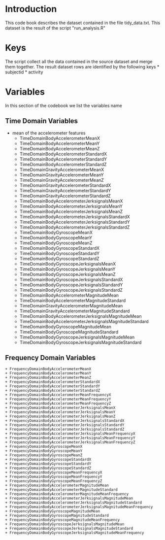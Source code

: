 # Introduction

This code book describes the dataset contained in the file tidy_data.txt. This dataset is the result of the script "run_analysis.R"

# Keys

The script collect all the data contained in the source dataset and merge them together. The result dataset rows are identified by the following keys
	* subjectid
	* activity
	
# Variables

In this section of the codebook we list the variables name

## Time Domain Variables
* mean of the accelerometer features
	+ TimeDomainBodyAccelerometerMeanX
	+ TimeDomainBodyAccelerometerMeanY
	+ TimeDomainBodyAccelerometerMeanZ
	+ TimeDomainBodyAccelerometerStandardX
	+ TimeDomainBodyAccelerometerStandardY
	+ TimeDomainBodyAccelerometerStandardZ
	+ TimeDomainGravityAccelerometerMeanX
	+ TimeDomainGravityAccelerometerMeanY
	+ TimeDomainGravityAccelerometerMeanZ
	+ TimeDomainGravityAccelerometerStandardX
	+ TimeDomainGravityAccelerometerStandardY
	+ TimeDomainGravityAccelerometerStandardZ
	+ TimeDomainBodyAccelerometerJerksignalsMeanX
	+ TimeDomainBodyAccelerometerJerksignalsMeanY
	+ TimeDomainBodyAccelerometerJerksignalsMeanZ
	+ TimeDomainBodyAccelerometerJerksignalsStandardX
	+ TimeDomainBodyAccelerometerJerksignalsStandardY
	+ TimeDomainBodyAccelerometerJerksignalsStandardZ
	+ TimeDomainBodyGyroscopeMeanX
	+ TimeDomainBodyGyroscopeMeanY
	+ TimeDomainBodyGyroscopeMeanZ
	+ TimeDomainBodyGyroscopeStandardX
	+ TimeDomainBodyGyroscopeStandardY
	+ TimeDomainBodyGyroscopeStandardZ
	+ TimeDomainBodyGyroscopeJerksignalsMeanX
	+ TimeDomainBodyGyroscopeJerksignalsMeanY
	+ TimeDomainBodyGyroscopeJerksignalsMeanZ
	+ TimeDomainBodyGyroscopeJerksignalsStandardX
	+ TimeDomainBodyGyroscopeJerksignalsStandardY
	+ TimeDomainBodyGyroscopeJerksignalsStandardZ
	+ TimeDomainBodyAccelerometerMagnitudeMean
	+ TimeDomainBodyAccelerometerMagnitudeStandard
	+ TimeDomainGravityAccelerometerMagnitudeMean
	+ TimeDomainGravityAccelerometerMagnitudeStandard
	+ TimeDomainBodyAccelerometerJerksignalsMagnitudeMean
	+ TimeDomainBodyAccelerometerJerksignalsMagnitudeStandard
	+ TimeDomainBodyGyroscopeMagnitudeMean
	+ TimeDomainBodyGyroscopeMagnitudeStandard
	+ TimeDomainBodyGyroscopeJerksignalsMagnitudeMean
	+ TimeDomainBodyGyroscopeJerksignalsMagnitudeStandard
	
## Frequency Domain Variables

	+ FrequencyDomainBodyAccelerometerMeanX
	+ FrequencyDomainBodyAccelerometerMeanY
	+ FrequencyDomainBodyAccelerometerMeanZ
	+ FrequencyDomainBodyAccelerometerStandardX
	+ FrequencyDomainBodyAccelerometerStandardY
	+ FrequencyDomainBodyAccelerometerStandardZ
	+ FrequencyDomainBodyAccelerometerMeanFrequencyX
	+ FrequencyDomainBodyAccelerometerMeanFrequencyY
	+ FrequencyDomainBodyAccelerometerMeanFrequencyZ
	+ FrequencyDomainBodyAccelerometerJerksignalsMeanX
	+ FrequencyDomainBodyAccelerometerJerksignalsMeanY
	+ FrequencyDomainBodyAccelerometerJerksignalsMeanZ
	+ FrequencyDomainBodyAccelerometerJerksignalsStandardX
	+ FrequencyDomainBodyAccelerometerJerksignalsStandardY
	+ FrequencyDomainBodyAccelerometerJerksignalsStandardZ
	+ FrequencyDomainBodyAccelerometerJerksignalsMeanFrequencyX
	+ FrequencyDomainBodyAccelerometerJerksignalsMeanFrequencyY
	+ FrequencyDomainBodyAccelerometerJerksignalsMeanFrequencyZ
	+ FrequencyDomainBodyGyroscopeMeanX
	+ FrequencyDomainBodyGyroscopeMeanY
	+ FrequencyDomainBodyGyroscopeMeanZ
	+ FrequencyDomainBodyGyroscopeStandardX
	+ FrequencyDomainBodyGyroscopeStandardY
	+ FrequencyDomainBodyGyroscopeStandardZ
	+ FrequencyDomainBodyGyroscopeMeanFrequencyX
	+ FrequencyDomainBodyGyroscopeMeanFrequencyY
	+ FrequencyDomainBodyGyroscopeMeanFrequencyZ
	+ FrequencyDomainBodyAccelerometerMagnitudeMean
	+ FrequencyDomainBodyAccelerometerMagnitudeStandard
	+ FrequencyDomainBodyAccelerometerMagnitudeMeanFrequency
	+ FrequencyDomainBodyAccelerometerJerksignalsMagnitudeMean
	+ FrequencyDomainBodyAccelerometerJerksignalsMagnitudeStandard
	+ FrequencyDomainBodyAccelerometerJerksignalsMagnitudeMeanFrequency
	+ FrequencyDomainBodyGyroscopeMagnitudeMean
	+ FrequencyDomainBodyGyroscopeMagnitudeStandard
	+ FrequencyDomainBodyGyroscopeMagnitudeMeanFrequency
	+ FrequencyDomainBodyGyroscopeJerksignalsMagnitudeMean
	+ FrequencyDomainBodyGyroscopeJerksignalsMagnitudeStandard
	+ FrequencyDomainBodyGyroscopeJerksignalsMagnitudeMeanFrequency
